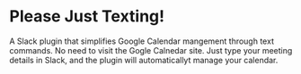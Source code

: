 # Please Just Texting!
A Slack plugin that simplifies Google Calendar mangement through text commands. No need to visit the Gogle Calnedar site. Just type your meeting details in Slack, and the plugin will automaticallyt manage your calendar.
